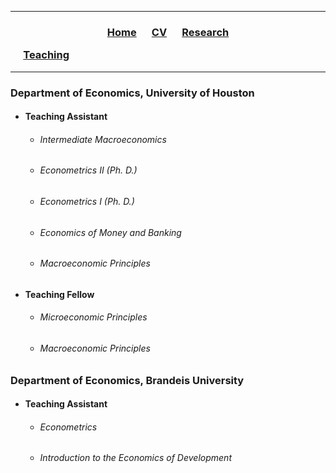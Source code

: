 ___

<h3> 
    <p align="center"> <a href="https://xmgbautista.github.io/">Home</a> &emsp;
    <a href="https://xmgbautista.github.io/cv_xmgbautista.pdf">CV</a> &emsp;
    <a href="https://xmgbautista.github.io/research">Research</a> </p> &emsp;
    <a href="https://xmgbautista.github.io/teaching">Teaching</a>
    
</h3>

___

### Department of Economics, University of Houston
<ul>
    <li><h4> Teaching Assistant </h4></li>
        <ul>
            <li> <h6> Intermediate Macroeconomics </h6></li>
            <li> <h6> Econometrics II (Ph. D.) </h6></li>
            <li> <h6> Econometrics I (Ph. D.) </h6></li>
            <li> <h6> Economics of Money and Banking </h6></li>
            <li> <h6> Macroeconomic Principles </h6></li>
        </ul>
    <li><h4> Teaching Fellow </h4></li>
        <ul>
            <li> <h6> Microeconomic Principles </h6></li>
            <li> <h6> Macroeconomic Principles </h6></li>
        </ul>
</ul>

### Department of Economics, Brandeis University
<ul>
    <li><h4> Teaching Assistant </h4></li>
        <ul>
            <li> <h6> Econometrics </h6></li>
            <li> <h6> Introduction to the Economics of Development </h6></li>
        </ul>
</ul>
